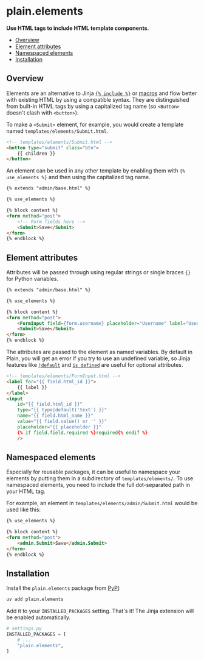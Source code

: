 # plain.elements

**Use HTML tags to include HTML template components.**

- [Overview](#overview)
- [Element attributes](#element-attributes)
- [Namespaced elements](#namespaced-elements)
- [Installation](#installation)

## Overview

Elements are an alternative to Jinja [`{% include %}`](https://jinja.palletsprojects.com/en/stable/templates/#include) or [macros](https://jinja.palletsprojects.com/en/stable/templates/#macros) and flow better with existing HTML by using a compatible syntax. They are distinguished from built-in HTML tags by using a capitalized tag name (so `<Button>` doesn't clash with `<button>`).

To make a `<Submit>` element, for example, you would create a template named `templates/elements/Submit.html`.

```html
<!-- templates/elements/Submit.html -->
<button type="submit" class="btn">
    {{ children }}
</button>
```

An element can be used in any other template by enabling them with `{% use_elements %}` and then using the capitalized tag name.

```html
{% extends "admin/base.html" %}

{% use_elements %}

{% block content %}
<form method="post">
    <!-- Form fields here -->
    <Submit>Save</Submit>
</form>
{% endblock %}
```

## Element attributes

Attributes will be passed through using regular strings or single braces `{}` for Python variables.

```html
{% extends "admin/base.html" %}

{% use_elements %}

{% block content %}
<form method="post">
    <FormInput field={form.username} placeholder="Username" label="Username" />
    <Submit>Save</Submit>
</form>
{% endblock %}
```

The attributes are passed to the element as named variables. By default in Plain, you will get an error if you try to use an undefined variable, so Jinja features like [`|default`](https://jinja.palletsprojects.com/en/stable/templates/#jinja-filters.default) and [`is defined`](https://jinja.palletsprojects.com/en/stable/templates/#jinja-tests.defined) are useful for optional attributes.

```html
<!-- templates/elements/FormInput.html -->
<label for="{{ field.html_id }}">
    {{ label }}
</label>
<input
    id="{{ field.html_id }}"
    type="{{ type|default('text') }}"
    name="{{ field.html_name }}"
    value="{{ field.value() or '' }}"
    placeholder="{{ placeholder }}"
    {% if field.field.required %}required{% endif %}
    />
```

## Namespaced elements

Especially for reusable packages, it can be useful to namespace your elements by putting them in a subdirectory of `templates/elements/`. To use namespaced elements, you need to include the full dot-separated path in your HTML tag.

For example, an element in `templates/elements/admin/Submit.html` would be used like this:

```html
{% use_elements %}

{% block content %}
<form method="post">
    <admin.Submit>Save</admin.Submit>
</form>
{% endblock %}
```

## Installation

Install the `plain.elements` package from [PyPI](https://pypi.org/project/plain.elements/):

```bash
uv add plain.elements
```

Add it to your `INSTALLED_PACKAGES` setting. That's it! The Jinja extension will be enabled automatically.

```python
# settings.py
INSTALLED_PACKAGES = [
    # ...
    "plain.elements",
]
```
